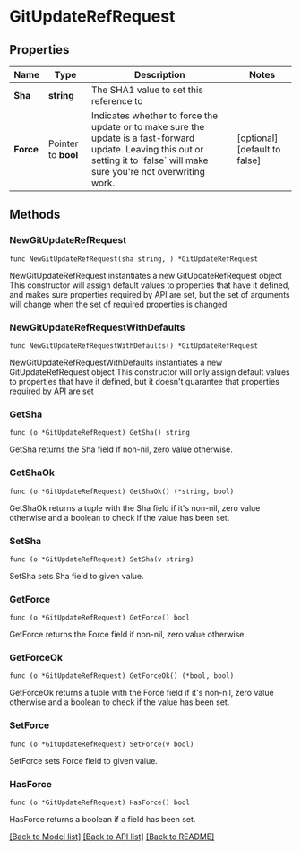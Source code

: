# GitUpdateRefRequest

## Properties

Name | Type | Description | Notes
------------ | ------------- | ------------- | -------------
**Sha** | **string** | The SHA1 value to set this reference to | 
**Force** | Pointer to **bool** | Indicates whether to force the update or to make sure the update is a fast-forward update. Leaving this out or setting it to &#x60;false&#x60; will make sure you&#39;re not overwriting work. | [optional] [default to false]

## Methods

### NewGitUpdateRefRequest

`func NewGitUpdateRefRequest(sha string, ) *GitUpdateRefRequest`

NewGitUpdateRefRequest instantiates a new GitUpdateRefRequest object
This constructor will assign default values to properties that have it defined,
and makes sure properties required by API are set, but the set of arguments
will change when the set of required properties is changed

### NewGitUpdateRefRequestWithDefaults

`func NewGitUpdateRefRequestWithDefaults() *GitUpdateRefRequest`

NewGitUpdateRefRequestWithDefaults instantiates a new GitUpdateRefRequest object
This constructor will only assign default values to properties that have it defined,
but it doesn't guarantee that properties required by API are set

### GetSha

`func (o *GitUpdateRefRequest) GetSha() string`

GetSha returns the Sha field if non-nil, zero value otherwise.

### GetShaOk

`func (o *GitUpdateRefRequest) GetShaOk() (*string, bool)`

GetShaOk returns a tuple with the Sha field if it's non-nil, zero value otherwise
and a boolean to check if the value has been set.

### SetSha

`func (o *GitUpdateRefRequest) SetSha(v string)`

SetSha sets Sha field to given value.


### GetForce

`func (o *GitUpdateRefRequest) GetForce() bool`

GetForce returns the Force field if non-nil, zero value otherwise.

### GetForceOk

`func (o *GitUpdateRefRequest) GetForceOk() (*bool, bool)`

GetForceOk returns a tuple with the Force field if it's non-nil, zero value otherwise
and a boolean to check if the value has been set.

### SetForce

`func (o *GitUpdateRefRequest) SetForce(v bool)`

SetForce sets Force field to given value.

### HasForce

`func (o *GitUpdateRefRequest) HasForce() bool`

HasForce returns a boolean if a field has been set.


[[Back to Model list]](../README.md#documentation-for-models) [[Back to API list]](../README.md#documentation-for-api-endpoints) [[Back to README]](../README.md)


